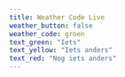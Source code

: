 ```yaml
---
title: Weather Code Live
weather_button: false
weather_code: groen
text_green: "Iets"
text_yellow: "Iets anders"
text_red: "Nog iets anders"
---
```

